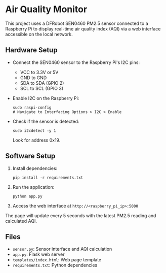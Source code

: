 # Air Quality Monitor

This project uses a DFRobot SEN0460 PM2.5 sensor connected to a Raspberry Pi to display real-time air quality index (AQI) via a web interface accessible on the local network.

## Hardware Setup

- Connect the SEN0460 sensor to the Raspberry Pi's I2C pins:
  - VCC to 3.3V or 5V
  - GND to GND
  - SDA to SDA (GPIO 2)
  - SCL to SCL (GPIO 3)

- Enable I2C on the Raspberry Pi:
  ```
  sudo raspi-config
  # Navigate to Interfacing Options > I2C > Enable
  ```

- Check if the sensor is detected:
  ```
  sudo i2cdetect -y 1
  ```
  Look for address 0x19.

## Software Setup

1. Install dependencies:
   ```
   pip install -r requirements.txt
   ```

2. Run the application:
   ```
   python app.py
   ```

3. Access the web interface at `http://<raspberry_pi_ip>:5000`

The page will update every 5 seconds with the latest PM2.5 reading and calculated AQI.

## Files

- `sensor.py`: Sensor interface and AQI calculation
- `app.py`: Flask web server
- `templates/index.html`: Web page template
- `requirements.txt`: Python dependencies